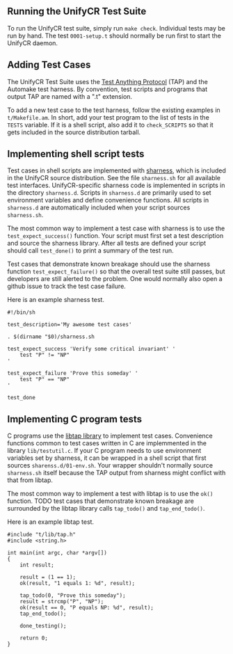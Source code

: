 ## Running the UnifyCR Test Suite

To run the UnifyCR test suite, simply run `make check`.
Individual tests may be run by hand. The test `0001-setup.t` should
normally be run first to start the UnifyCR daemon.

## Adding Test Cases

The UnifyCR Test Suite uses the [Test Anything
Protocol](https://testanything.org/) (TAP) and the Automake test
harness. By convention, test scripts and programs that output TAP are
named with a ".t" extension.

To add a new test case to the test harness, follow the existing examples
in `t/Makefile.am`.  In short, add your test program to the list of
tests in the `TESTS` variable. If it is a shell script, also add it to
`check_SCRIPTS` so that it gets included in the source distribution
tarball.

## Implementing shell script tests

Test cases in shell scripts are implemented with
[sharness](https://github.com/chriscool/sharness), which is included in
the UnifyCR source distribution. See the file `sharness.sh` for all
available test interfaces. UnifyCR-specific sharness code is implemented
in scripts in the directory `sharness.d`. Scripts in `sharness.d` are
primarily used to set environment variables and define convenience
functions.  All scripts in `sharness.d` are automatically included when
your script sources `sharness.sh`.

The most common way to implement a test case with sharness is to use
the `test_expect_success()` function. Your script must first set a test
description and source the sharness library. After all tests are defined
your script should call `test_done()` to print a summary of the test run.

Test cases that demonstrate known breakage should use the sharness
function `test_expect_failure()` so that the overall test suite still
passes, but developers are still alerted to the problem. One would
normally also open a github issue to track the test case failure.

Here is an example sharness test.


    #!/bin/sh

    test_description='My awesome test cases'

    . $(dirname "$0)/sharness.sh

    test_expect_success 'Verify some critical invariant' '
        test "P" != "NP"
    '

    test_expect_failure 'Prove this someday' '
        test "P" == "NP"
    '

    test_done



## Implementing C program tests

C programs use the [libtap library](https://github.com/zorgnax/libtap)
to implement test cases. Convenience functions common to test cases
written in C are implemmented in the library `lib/testutil.c`. If your C
program needs to use environment variables set by sharness, it can be
wrapped in a shell script that first sources `sharenss.d/01-env.sh`.
Your wrapper shouldn't normally source `sharness.sh` itself because the
TAP output from sharness might conflict with that from libtap.

The most common way to implement a test with libtap is to use the `ok()`
function.  TODO test cases that demonstrate known breakage are
surrounded by the libtap library calls `tap_todo()` and
`tap_end_todo()`.

Here is an example libtap test.

    #include "t/lib/tap.h"
    #include <string.h>

    int main(int argc, char *argv[])
    {
        int result;

        result = (1 == 1);
        ok(result, "1 equals 1: %d", result);

        tap_todo(0, "Prove this someday");
        result = strcmp("P", "NP");
        ok(result == 0, "P equals NP: %d", result);
        tap_end_todo();

        done_testing();

        return 0;
    }
